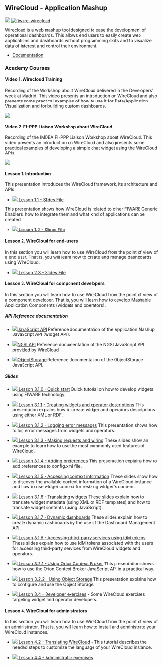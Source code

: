 <hr class="processing" style="display:none"/>
<h2>WireCloud - Application Mashup</h2>

[![](https://nexus.lab.fiware.org/repository/raw/public/badges/chapters/visualization.svg)](https://github.com/FIWARE/catalogue/blob/master/processing/README.md)
[![fiware-wirecloud](https://nexus.lab.fiware.org/repository/raw/public/badges/stackoverflow/wirecloud.svg)](http://stackoverflow.com/questions/tagged/fiware-wirecloud)

Wirecloud is a web mashup tool designed to ease the development of operational dashboards. This allows end users to
easily create web applications and dashboards without programming skills and to visualize data of interest and control
their environment.

-   [Documentation](https://wirecloud.rtfd.io/)

<h3>Academy Courses</h3>

<h4> Video 1. Wirecloud Training</h4>

Recording of the Workshop about WireCloud delivered in the Developers' week at Madrid. This video presents an
introduction on WireCloud and also presents some practical examples of how to use it for Data/Application Visualization
and for building custom dashboards.

[![](http://img.youtube.com/vi/35npcYlnJpM/0.jpg)](https://www.youtube.com/watch?v=35npcYlnJpM "Wirecloud Training")

<h4> Video 2. FI-PPP Liaison Workshop about WireCloud</h4>

Recording of the IMDEA FI-PPP Liaison Workshop about WireCloud. This video presents an introduction on WireCloud and
also presents some practical examples of developing a simple chat widget using the WireCloud APIs.

[![](http://img.youtube.com/vi/q9smyuI-Yug/0.jpg)](https://www.youtube.com/watch?v=q9smyuI-Yug "IMDEA FI-PPP Liaison")

<h4>Lesson 1. Introduction</h4>
This presentation introduces the WireCloud framework, its architecture and APIs.

-   <a href="https://wirecloud.readthedocs.io/en/latest/slides/1.1_Introduction.html">![](https://fiware.github.io/academy/img/doc.svg)
    Lesson 1.1 - Slides File</a>

This presentation shows how WireCloud is related to other FIWARE Generic Enablers, how to integrate them and what kind
of applications can be created

-   <a href="https://wirecloud.readthedocs.io/en/latest/slides/1.2_Integration%20with%20other%20GEs.html">![](https://fiware.github.io/academy/img/doc.svg)
    Lesson 1.2 - Slides File</a>

<h4>Lesson 2. WireCloud for end-users</h4>

In this section you will learn how to use WireCloud from the point of view of a end user. That is, you will learn how to
create and manage dashboards using WireCloud.

-   <a href="https://wirecloud.readthedocs.io/en/latest/slides/2.3_End-user%20exercises.html">![](https://fiware.github.io/academy/img/doc.svg)
    Lesson 2.3 - Slides File</a>

<h4> Lesson 3. WireCloud for component developers</h4>
In this section you will learn how to use WireCloud from the point of view of a component developer. That is, you will learn how to develop Mashable Application Components (widgets and operators).

<h5>API Reference documentation</h5>

-   <a href="https://wirecloud.readthedocs.io/en/latest/widgetapi/widgetapi/">![](https://fiware.github.io/academy/img/doc.svg)JavaScript
    API</a> Reference documentation of the Application Mashup JavaScript API (Widget API).

-   <a href="http://conwetlab.github.io/ngsijs/stable/NGSI.html">![](https://fiware.github.io/academy/img/doc.svg)NGSI
    API</a> Reference documentation of the NGSI JavaScript API provided by WireCloud

-   <a href="https://wirecloud.readthedocs.io/en/latest/development/object_storage_api/">![](https://fiware.github.io/academy/img/doc.svg)ObjectStorage</a>
    Reference documentation of the ObjectStorage JavaScript API.

<h5>Slides</h5>

-   <a href="https://wirecloud.readthedocs.io/en/latest/slides/3.1.0_quick_start.html">![](https://fiware.github.io/academy/img/doc.svg)
    Lesson 3.1.0 - Quick start</a> Quick tutorial on how to develop widgets using FIWARE technology.

-   <a href="https://wirecloud.readthedocs.io/en/latest/slides/3.1.1_Creating%20widgets%20and%20operator%20descriptions.html">![](https://fiware.github.io/academy/img/doc.svg)
    Lesson 3.1.1 - Creating widgets and operator descriptions</a> This presentation explains how to create widget and
    operators descriptions using either XML or RDF.

-   <a href="https://wirecloud.readthedocs.io/en/latest/slides/3.1.2_Logging%20error%20messages.html">![](https://fiware.github.io/academy/img/doc.svg)
    Lesson 3.1.2 - Logging error messages</a> This presentation shows how to log error messages from widgets and
    operators.

-   <a href="https://wirecloud.readthedocs.io/en/latest/slides/3.1.3_Making%20requests%20and%20wiring.html">![](https://fiware.github.io/academy/img/doc.svg)
    Lesson 3.1.3 - Making requests and wiring</a> These slides show an example to learn how to use the most commonly
    used features of WireCloud.

-   <a href="https://wirecloud.readthedocs.io/en/latest/slides/3.1.4_Adding%20preferences.html">![](https://fiware.github.io/academy/img/doc.svg)
    Lesson 3.1.4 - Adding preferences</a> This presentation explains how to add preferences to config.xml file.

-   <a href="https://wirecloud.readthedocs.io/en/latest/slides/3.1.5_Accessing%20context%20information.html">![](https://fiware.github.io/academy/img/doc.svg)
    Lesson 3.1.5 - Accessing context information</a> These slides show how to discover the available context information
    of a WireCloud instance and how to use widget context for resizing widget's content.

-   <a href="https://wirecloud.readthedocs.io/en/latest/slides/3.1.6_Translating%20widgets.html">![](https://fiware.github.io/academy/img/doc.svg)
    Lesson 3.1.6 - Translating widgets</a> These slides explain how to translate widget metadata (using XML or RDF
    templates) and how to translate widget contents (using JavaScript).

-   <a href="https://wirecloud.readthedocs.io/en/latest/slides/3.1.7_Dynamic_dashboards.html">![](https://fiware.github.io/academy/img/doc.svg)
    Lesson 3.1.7 - Dynamic dashboards</a> These slides explain how to create dynamic dashboards by the use of the
    Dashboard Management API.

-   <a href="https://wirecloud.readthedocs.io/en/latest/slides/3.1.8_Accessing_third-party_servicies_using_IdM_tokens.html">![](https://fiware.github.io/academy/img/doc.svg)
    Lesson 3.1.8 - Accessing third-party services using IdM tokens</a> These slides explain how to use IdM tokens
    associated with the users for accessing third-party services from WireCloud widgets and operators.

-   <a href="https://wirecloud.readthedocs.io/en/latest/slides/3.2.1_Using%20Orion%20Context%20Broker.html">![](https://fiware.github.io/academy/img/doc.svg)
    Lesson 3.2.1 - Using Orion Context Broker</a> This presentation shows how to use the Orion Context Broker JavaScript
    API in a practical way.

-   <a href="https://wirecloud.readthedocs.io/en/latest/slides/3.2.2_Using%20Object%20Storage.html">![](https://fiware.github.io/academy/img/doc.svg)
    Lesson 3.2.2 - Using Object Storage</a> This presentation explains how to configure and use the Object Storage.

-   <a href="https://wirecloud.readthedocs.io/en/latest/slides/3.4_Developer%20exercises.html">![](https://fiware.github.io/academy/img/doc.svg)
    Lesson 3.4 - Developer exercises</a> - Some WireCloud exercises targeting widget and operator developers.

<h4>Lesson 4. WireCloud for administrators</h4>
In this section you will learn how to use WireCloud from the point of view of an administrator. That is, you will learn how to install and administrate your WireCloud instances.

-   <a href="https://wirecloud.readthedocs.io/en/latest/slides/4.2_Internationalisation.html">![](https://fiware.github.io/academy/img/doc.svg)
    Lesson 4.2 - Translating WireCloud</a> - This tutorial describes the needed steps to customize the language of your
    WireCloud instance.

-   <a href="https://wirecloud.readthedocs.io/en/latest/slides/4.4_Administrator%20exercises.html">![](https://fiware.github.io/academy/img/doc.svg)
    Lesson 4.4 - Administrator exercises</a>
